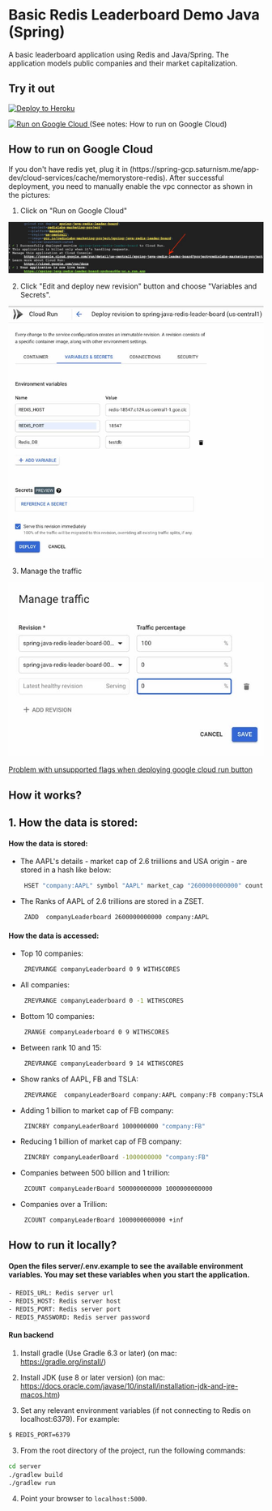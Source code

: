 # Basic Redis Leaderboard Demo Java (Spring)

A basic leaderboard application using Redis and Java/Spring. The application models public companies and their market capitalization.

## Try it out

<p>
    <a href="https://heroku.com/deploy" target="_blank">
        <img src="https://www.herokucdn.com/deploy/button.svg" alt="Deploy to Heroku" width="200px"/>
    <a>
</p>
<p>
    <a href="https://deploy.cloud.run?dir=server" target="_blank">
        <img src="https://deploy.cloud.run/button.svg" alt="Run on Google Cloud" width="200px"/>
    </a>
    (See notes: How to run on Google Cloud)
</p>

## How to run on Google Cloud

<p>
    If you don't have redis yet, plug it in  (https://spring-gcp.saturnism.me/app-dev/cloud-services/cache/memorystore-redis).
    After successful deployment, you need to manually enable the vpc connector as shown in the pictures:
</p>

1. Click on "Run on Google Cloud"

![1 step](https://raw.githubusercontent.com/redis-developer/basic-redis-leaderboard-demo-java/master/1.jpg)

2. Click "Edit and deploy new revision" button and choose "Variables and Secrets".

![2 step](https://raw.githubusercontent.com/redis-developer/basic-redis-leaderboard-demo-java/master/2.jpg)

3. Manage the traffic


![3  step](https://raw.githubusercontent.com/redis-developer/basic-redis-leaderboard-demo-java/master/docs/3.jpg)

<a href="https://github.com/GoogleCloudPlatform/cloud-run-button/issues/108#issuecomment-554572173">
Problem with unsupported flags when deploying google cloud run button
</a>

## How it works?


## 1. How the data is stored:

####  How the data is stored:

- The AAPL's details - market cap of 2.6 triillions and USA origin - are stored in a hash like below:
  ```bash
   HSET "company:AAPL" symbol "AAPL" market_cap "2600000000000" country USA
  ```

- The Ranks of AAPL of 2.6 trillions are stored in a ZSET.

   ```bash
    ZADD  companyLeaderboard 2600000000000 company:AAPL
   ```

####  How the data is accessed:

- Top 10 companies:

  ```bash
   ZREVRANGE companyLeaderboard 0 9 WITHSCORES
  ```

- All companies:

  ```bash
   ZREVRANGE companyLeaderboard 0 -1 WITHSCORES
  ```

- Bottom 10 companies:

  ```bash
   ZRANGE companyLeaderboard 0 9 WITHSCORES
  ```

- Between rank 10 and 15:

  ```bash
   ZREVRANGE companyLeaderboard 9 14 WITHSCORES
  ```

- Show ranks of AAPL, FB and TSLA:

  ```bash
   ZREVRANGE  companyLeaderBoard company:AAPL company:FB company:TSLA
  ```

- Adding 1 billion to market cap of FB company:

  ```bash
   ZINCRBY companyLeaderBoard 1000000000 "company:FB"
  ```

- Reducing 1 billion of market cap of FB company:

  ```bash
   ZINCRBY companyLeaderBoard -1000000000 "company:FB"
  ```

- Companies between 500 billion and 1 trillion:

  ```bash
   ZCOUNT companyLeaderBoard 500000000000 1000000000000
  ```

- Companies over a Trillion:

   ```bash
    ZCOUNT companyLeaderBoard 1000000000000 +inf
   ```


## How to run it locally?

#### Open the files server/.env.example to see the available environment variables. You may set these variables when you start the application.
   	- REDIS_URL: Redis server url
    - REDIS_HOST: Redis server host
	- REDIS_PORT: Redis server port
	- REDIS_PASSWORD: Redis server password

#### Run backend

1. Install gradle (Use Gradle 6.3 or later) (on mac: https://gradle.org/install/) 

2. Install JDK (use 8 or later version) (on mac: https://docs.oracle.com/javase/10/install/installation-jdk-and-jre-macos.htm)

3. Set any relevant environment variables (if not connecting to Redis on localhost:6379). For example:

``` sh
$ REDIS_PORT=6379
```

3. From the root directory of the project, run the following commands:
``` sh
cd server
./gradlew build
./gradlew run
```

4. Point your browser to `localhost:5000`.
